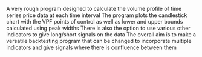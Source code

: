 A very rough program designed to calculate the volume profile of time series price data at each time interval
The program plots the candlestick chart with the VPF points of control as well as lower and upper bounds calculated using peak widths
There is also the option to use various other indicators to give long/short signals on the data
The overall aim is to make a versatile backtesting program that can be changed to incorporate multiple indicators and give signals where there is confluence between them

